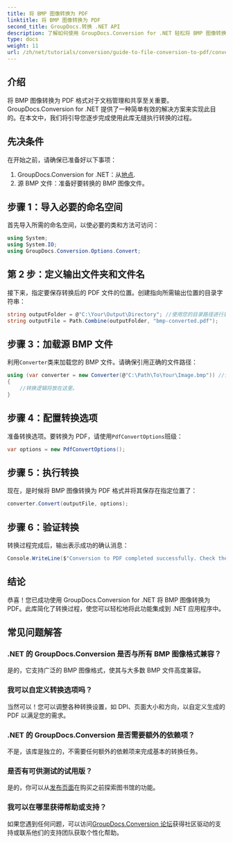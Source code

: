 ```yaml
---
title: 将 BMP 图像转换为 PDF
linktitle: 将 BMP 图像转换为 PDF
second_title: GroupDocs.转换 .NET API
description: 了解如何使用 GroupDocs.Conversion for .NET 轻松将 BMP 图像转换为 PDF 格式。本全面的分步教程涵盖先决条件、源文件处理和自定义选项。
type: docs
weight: 11
url: /zh/net/tutorials/conversion/guide-to-file-conversion-to-pdf/converting-bmp-to-pdf/
---
```

## 介绍

将 BMP 图像转换为 PDF 格式对于文档管理和共享至关重要。GroupDocs.Conversion for .NET 提供了一种简单有效的解决方案来实现此目的。在本文中，我们将引导您逐步完成使用此库无缝执行转换的过程。

## 先决条件

在开始之前，请确保已准备好以下事项：

1.  GroupDocs.Conversion for .NET：从[地点](https://releases.groupdocs.com/conversion/net/).
2. 源 BMP 文件：准备好要转换的 BMP 图像文件。

## 步骤 1：导入必要的命名空间

首先导入所需的命名空间，以使必要的类和方法可访问：

```csharp
using System;
using System.IO;
using GroupDocs.Conversion.Options.Convert;
```

## 第 2 步：定义输出文件夹和文件名

接下来，指定要保存转换后的 PDF 文件的位置。创建指向所需输出位置的目录字符串：

```csharp
string outputFolder = @"C:\Your\Output\Directory"; //使用您的目录路径进行更新
string outputFile = Path.Combine(outputFolder, "bmp-converted.pdf");
```

## 步骤 3：加载源 BMP 文件

利用`Converter`类来加载您的 BMP 文件。请确保引用正确的文件路径：

```csharp
using (var converter = new Converter(@"C:\Path\To\Your\Image.bmp")) //使用您的 BMP 文件路径进行更新
{
    //转换逻辑将放在这里。
}
```

## 步骤 4：配置转换选项

准备转换选项。要转换为 PDF，请使用`PdfConvertOptions`班级：

```csharp
var options = new PdfConvertOptions();
```

## 步骤 5：执行转换

现在，是时候将 BMP 图像转换为 PDF 格式并将其保存在指定位置了：

```csharp
converter.Convert(outputFile, options);
```

## 步骤 6：验证转换

转换过程完成后，输出表示成功的确认消息：

```csharp
Console.WriteLine($"Conversion to PDF completed successfully. Check the output in: {outputFolder}");
```

## 结论

恭喜！您已成功使用 GroupDocs.Conversion for .NET 将 BMP 图像转换为 PDF。此库简化了转换过程，使您可以轻松地将此功能集成到 .NET 应用程序中。

## 常见问题解答

### .NET 的 GroupDocs.Conversion 是否与所有 BMP 图像格式兼容？

是的，它支持广泛的 BMP 图像格式，使其与大多数 BMP 文件高度兼容。

### 我可以自定义转换选项吗？

当然可以！您可以调整各种转换设置，如 DPI、页面大小和方向，以自定义生成的 PDF 以满足您的需求。

### .NET 的 GroupDocs.Conversion 是否需要额外的依赖项？

不是，该库是独立的，不需要任何额外的依赖项来完成基本的转换任务。

### 是否有可供测试的试用版？

是的，你可以从[发布页面](https://releases.groupdocs.com/)在购买之前探索图书馆的功能。

### 我可以在哪里获得帮助或支持？

如果您遇到任何问题，可以访问[GroupDocs.Conversion 论坛](https://forum.groupdocs.com/c/conversion/11)获得社区驱动的支持或联系他们的支持团队获取个性化帮助。